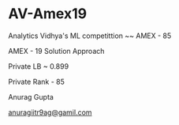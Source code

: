 # AV-Amex19
Analytics Vidhya's ML competittion ~~ AMEX - 85

AMEX - 19 Solution Approach

Private LB ~ 0.899

Private Rank - 85

Anurag Gupta

anuragiitr9ag@gamil.com
